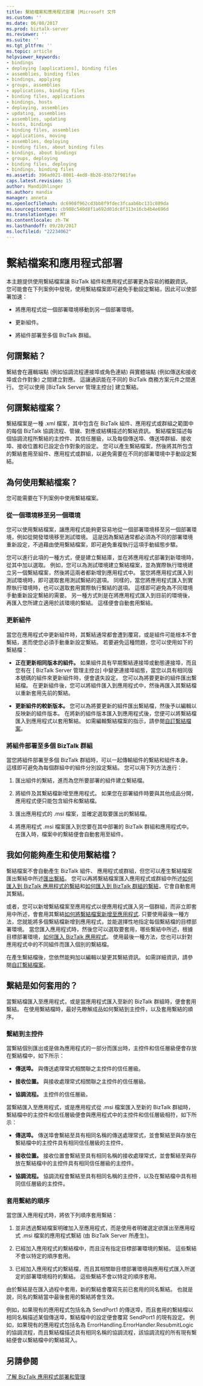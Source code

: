 ```yaml
---
title: 繫結檔案和應用程式部署 |Microsoft 文件
ms.custom: ''
ms.date: 06/08/2017
ms.prod: biztalk-server
ms.reviewer: ''
ms.suite: ''
ms.tgt_pltfrm: ''
ms.topic: article
helpviewer_keywords:
- bindings
- deploying [applications], binding files
- assemblies, binding files
- bindings, applying
- groups, assemblies
- applications, binding files
- binding files, applications
- bindings, hosts
- deploying, assemblies
- updating, assemblies
- assemblies, updating
- hosts, bindings
- binding files, assemblies
- applications, moving
- assemblies, deploying
- binding files, about binding files
- bindings, about bindings
- groups, deploying
- binding files, deploying
- bindings, binding files
ms.assetid: 396ad021-8001-4ed8-8b28-85b72f981fae
caps.latest.revision: 15
author: MandiOhlinger
ms.author: mandia
manager: anneta
ms.openlocfilehash: dc6908f962cd3bb8f9fdec3fcaab6bc131c889da
ms.sourcegitcommit: cb908c540d8f1a692d01dc8f313e16cb4b4e696d
ms.translationtype: MT
ms.contentlocale: zh-TW
ms.lasthandoff: 09/20/2017
ms.locfileid: "22234062"
---
```

# <a name="binding-files-and-application-deployment"></a>繫結檔案和應用程式部署
本主題提供使用繫結檔案讓 BizTalk 組件和應用程式部署更為容易的概觀資訊。 您可能會在下列案例中發現，使用繫結檔案即可避免手動設定繫結，因此可以使部署加速：  
  
-   將應用程式從一個部署環境移動到另一個部署環境。  
  
-   更新組件。  
  
-   將組件部署至多個 BizTalk 群組。  
  
## <a name="what-is-a-binding"></a>何謂繫結？  
 繫結會在邏輯端點 (例如協調流程連接埠或角色連結) 與實體端點 (例如傳送和接收埠或合作對象) 之間建立對應。 這讓通訊能在不同的 BizTalk 商務方案元件之間進行。 您可以使用 [BizTalk Server 管理主控台] 建立繫結。  
  
## <a name="what-is-a-binding-file"></a>何謂繫結檔案？  
 繫結檔案是一種 .xml 檔案，其中包含在 BizTalk 組件、應用程式或群組之範圍中的每個 BizTalk 協調流程、管線、對應或結構描述的繫結資訊。 繫結檔案描述每個協調流程所繫結的主控件、其信任層級，以及每個傳送埠、傳送埠群組、接收埠、接收位置和已設定合作對象的設定。 您可以產生繫結檔案，然後將其所包含的繫結套用至組件、應用程式或群組，以避免需要在不同的部署環境中手動設定繫結。  
  
## <a name="why-use-binding-files"></a>為何使用繫結檔案？  
 您可能需要在下列案例中使用繫結檔案。  
  
### <a name="moving-from-one-environment-to-another"></a>從一個環境移至另一個環境  
 您可以使用繫結檔案，讓應用程式能夠更容易地從一個部署環境移至另一個部署環境，例如從開發環境移至測試環境。 這是因為繫結通常都必須為不同的部署環境重新設定，不過藉由使用繫結檔案，即可避免重複執行這項手動組態步驟。  
  
 您可以進行此項的一種方式，便是建立繫結庫，並在將應用程式部署到新環境時，從其中加以選取。 例如，您可以為測試環境建立繫結檔案，並為實際執行環境建立另一個繫結檔案，然後將這兩者都新增到應用程式中。 當您將應用程式匯入到測試環境時，即可選取套用測試繫結的選項。 同樣的，當您將應用程式匯入到實際執行環境時，也可以選取套用實際執行繫結的選項。 這樣即可避免為不同環境手動重新設定繫結的需要。 另一種方式則是在將應用程式匯入到目前的環境後，再匯入您所建立適用於該環境的繫結。 這樣便會自動套用繫結。  
  
### <a name="updating-an-assembly"></a>更新組件  
 當您在應用程式中更新組件時，其繫結通常都會遭到覆寫，或是組件可能根本不會繫結，進而使您必須手動重新設定繫結。 若要避免這種問題，您可以使用如下的繫結檔：  
  
-   **正在更新相同版本的組件。** 如果組件具有早期繫結連接埠或動態連接埠，而且您有在 [ BizTalk Server 管理主控台] 中變更連接埠組態，當您以具有相同版本號碼的組件來更新組件時，便會遺失設定。 您可以為將要更新的組件匯出繫結檔。 在更新組件後，您可以將組件匯入到應用程式中，然後再匯入其繫結檔以重新套用先前的繫結。  
  
-   **更新組件的較新版本。** 您可以為將要更新的組件匯出繫結檔，然後予以編輯以反映新的組件版本。 在將新的組件版本匯入到應用程式後，您便可以將繫結檔匯入到應用程式以套用繫結。 如需編輯繫結檔案的指示，請參閱[自訂繫結檔案](../core/customizing-binding-files.md)。  
  
### <a name="deploying-an-assembly-to-multiple-biztalk-groups"></a>將組件部署至多個 BizTalk 群組  
 當您將組件部署至多個 BizTalk 群組時，可以一起傳輸組件的繫結和組件本身。 這樣即可避免為每個群組中的組件分別設定繫結。 您可以用下列方法進行：  
  
1.  匯出組件的繫結，進而為您所要部署的組件建立繫結檔。  
  
2.  將組件及其繫結檔新增至應用程式。 如果您在部署組件時要與其他成品分開，應用程式便只能包含組件和繫結檔。  
  
3.  匯出應用程式的 .msi 檔案，並確定選取要匯出的繫結檔。  
  
4.  將應用程式 .msi 檔案匯入到您要在其中部署的 BizTalk 群組和應用程式中。 在匯入時，檔案中的繫結便會自動套用至組件。  
  
## <a name="how-can-i-generate-and-use-binding-files"></a>我如何能夠產生和使用繫結檔？  
 繫結檔案不會自動產生 BizTalk 組件、 應用程式或群組，但您可以產生繫結檔案匯出繫結中所述[匯出繫結](../core/exporting-bindings6.md)。 您可以再將繫結檔案匯入應用程式或群組中所述[如何匯入到 BizTalk 應用程式的繫結](../core/how-to-import-bindings-into-a-biztalk-application.md)和[如何匯入到 BizTalk 群組的繫結](../core/how-to-import-bindings-into-a-biztalk-group.md)，它會自動套用其繫結。  
  
 或者，您可以新增繫結檔案至應用程式以便應用程式匯入另一個群組，而非立即套用中所述，會套用其繫結[如何將繫結檔案新增至應用程式](../core/how-to-add-a-binding-file-to-an-application2.md). 只要使用最後一種方法，您就能將多個繫結檔新增到應用程式，並能選擇性地指定每個繫結檔的目標部署環境。 當您匯入應用程式時，然後您可以選取要套用，哪些繫結中所述，根據目標部署環境，[如何匯入 BizTalk 應用程式](../core/how-to-import-a-biztalk-application.md)。 使用最後一種方法，您也可以針對應用程式中的不同組件而匯入個別的繫結檔。  
  
 在產生繫結檔後，您依然能夠加以編輯以變更其繫結資訊。 如需詳細資訊，請參閱[自訂繫結檔案](../core/customizing-binding-files.md)。  
  
## <a name="how-are-bindings-applied"></a>繫結是如何套用的？  
 當繫結檔匯入至應用程式，或是當應用程式匯入至新的 BizTalk 群組時，便會套用繫結。 在使用繫結檔時，最好先瞭解成品如何繫結到主控件，以及套用繫結的順序。  
  
### <a name="binding-to-hosts"></a>繫結到主控件  
 當繫結個別匯出或是做為應用程式的一部分而匯出時，主控件和信任層級便會存放在繫結檔中，如下所示：  
  
-   **傳送埠。** 與傳送處理常式相關聯之主控件的信任層級。  
  
-   **接收位置。** 與接收處理常式相關聯之主控件的信任層級。  
  
-   **協調流程。** 主控件的信任層級。  
  
 當繫結匯入至應用程式，或是應用程式從 .msi 檔案匯入至新的 BizTalk 群組時，繫結檔中的主控件和信任層級便會與應用程式中的主控件和信任層級相符，如下所示：  
  
-   **傳送埠。** 傳送埠會繫結至具有相同名稱的傳送處理常式，並會繫結至與存放在繫結檔中的主控件具有相同信任層級的主控件。  
  
-   **接收位置。** 接收位置會繫結至具有相同名稱的接收處理常式，並會繫結至與存放在繫結檔中的主控件具有相同信任層級的主控件。  
  
-   **協調流程。** 協調流程會繫結至具有相同名稱的主控件，以及在繫結檔中具有相同信任層級的主控件。  
  
### <a name="order-in-which-bindings-are-applied"></a>套用繫結的順序  
 當您匯入應用程式時，將依下列順序套用繫結：  
  
1.  並非透過繫結檔案明確加入至應用程式，而是使用者明確選定欲匯出至應用程式 .msi 檔案的應用程式繫結 (由 BizTalk Server 所產生)。  
  
2.  已經加入應用程式的繫結檔中，而且沒有指定目標部署環境的繫結。 這些繫結不會以特定的順序套用。  
  
3.  已經加入應用程式的繫結檔，而且其相關聯目標部署環境與應用程式匯入所選定的部署環境相符的繫結。 這些繫結不會以特定的順序套用。  
  
 由於繫結是在匯入過程中套用，新的繫結會覆寫先前已套用的同名繫結。 也就是說，同名的繫結當中最後套用的繫結將會生效。  
  
 例如，如果現有的應用程式包括名為 SendPort1 的傳送埠，而且套用的繫結檔以相同名稱描述某個傳送埠，繫結檔中的設定便會覆寫 SendPort1 的現有設定。 例如，如果現有的應用程式包括名為 ErrorHandling.ErrorHandler.ResubmitLogic 的協調流程，而且繫結檔描述具有相同名稱的協調流程，該協調流程的所有現有繫結便會以繫結檔中的繫結寫入。  
  
## <a name="see-also"></a>另請參閱  
 [了解 BizTalk 應用程式部署和管理](../core/understanding-biztalk-application-deployment-and-management.md)